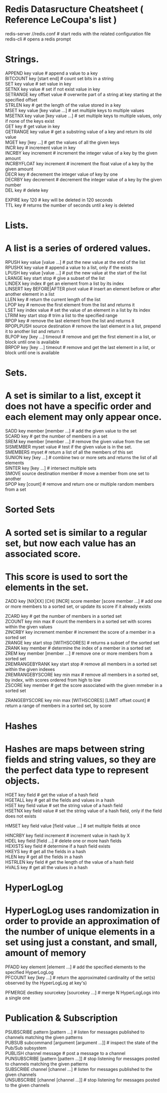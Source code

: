 # Redis Datasructure Cheatsheet ( Reference LeCoupa's list )

redis-server /<path>/redis.conf  # start redis with the related configuration file
redis-cli                      # opens a redis prompt


# Strings.

APPEND key value                  # append a value to a key  
BITCOUNT key [start end]          # count set bits in a string  
SET key value                     # set value in key  
SETNX key value                   # set if not exist value in key  
SETRANGE key offset value         # overwrite part of a string at key starting at the specified offset  
STRLEN key                        # get the length of the value stored in a key  
MSET key value [key value ...]    # set multiple keys to multiple values  
MSETNX key value [key value ...]  # set multiple keys to multiple values, only if none of the keys exist  
GET key                           # get value in key  
GETRANGE key value                # get a substring value of a key and return its old value  
MGET key [key ...]                # get the values of all the given keys  
INCR key                          # increment value in key  
INCRBY key increment              # increment the integer value of a key by the given amount  
INCRBYFLOAT key increment         # increment the float value of a key by the given amount  
DECR key                          # decrement the integer value of key by one  
DECRBY key decrement              # decrement the integer value of a key by the given number  
DEL key                           # delete key  
  
EXPIRE key 120                    # key will be deleted in 120 seconds  
TTL key                           # returns the number of seconds until a key is deleted  
  
# Lists.  
# A list is a series of ordered values.  
  
  
RPUSH key value [value ...]           # put the new value at the end of the list  
RPUSHX key value                      # append a value to a list, only if the exists  
LPUSH key value [value ...]           # put the new value at the start of the list  
LRANGE key start stop                 # give a subset of the list  
LINDEX key index                      # get an element from a list by its index  
LINSERT key BEFORE|AFTER pivot value  # insert an element before or after another element in a list  
LLEN key                              # return the current length of the list  
LPOP key                              # remove the first element from the list and returns it  
LSET key index value                  # set the value of an element in a list by its index  
LTRIM key start stop                  # trim a list to the specified range  
RPOP key                              # remove the last element from the list and returns it  
RPOPLPUSH source destination          # remove the last element in a list, prepend it to another list and return it  
BLPOP key [key ...] timeout           # remove and get the first element in a list, or block until one is available  
BRPOP key [key ...] timeout           # remove and get the last element in a list, or block until one is available  
  
  
# Sets.  
# A set is similar to a list, except it does not have a specific order and each element may only appear once.   
  
  
SADD key member [member ...]     # add the given value to the set  
SCARD key                        # get the number of members in a set  
SREM key member [member ...]     # remove the given value from the set  
SISMEMBER myset value            # test if the given value is in the set.  
SMEMBERS myset                   # return a list of all the members of this set  
SUNION key [key ...]             # combine two or more sets and returns the list of all elements  
SINTER key [key ...]             # intersect multiple sets  
SMOVE source destination member  # move a member from one set to another  
SPOP key [count]                 # remove and return one or multiple random members from a set  
  
  
# Sorted Sets  
# A sorted set is similar to a regular set, but now each value has an associated score.  
# This score is used to sort the elements in the set.  
  
  
ZADD key [NX|XX] [CH] [INCR] score member [score member ...]  # add one or more members to a sorted set, or update its score if it already exists  
  
ZCARD key                           # get the number of members in a sorted set  
ZCOUNT key min max                  # count the members in a sorted set with scores within the given values  
ZINCRBY key increment member        # increment the score of a member in a sorted set  
ZRANGE key start stop [WITHSCORES]  # returns a subset of the sorted set  
ZRANK key member                    # determine the index of a member in a sorted set  
ZREM key member [member ...]        # remove one or more members from a sorted set  
ZREMRANGEBYRANK key start stop      # remove all members in a sorted set within the given indexes  
ZREMRANGEBYSCORE key min max        # remove all members in a sorted set, by index, with scores ordered from high to low  
ZSCORE key member                   # get the score associated with the given mmeber in a sorted set  
  
ZRANGEBYSCORE key min max [WITHSCORES] [LIMIT offset count]  # return a range of members in a sorted set, by score  
  
  
# Hashes  
# Hashes are maps between string fields and string values, so they are the perfect data type to represent objects.  
  
  
HGET key field          # get the value of a hash field  
HGETALL key             # get all the fields and values in a hash  
HSET key field value    # set the string value of a hash field  
HSETNX key field value  # set the string value of a hash field, only if the field does not exists  
  
HMSET key field value [field value ...]  # set multiple fields at once  
  
HINCRBY key field increment  # increment value in hash by X  
HDEL key field [field ...]   # delete one or more hash fields  
HEXISTS key field            # determine if a hash field exists  
HKEYS key                    # get all the fields in a hash  
HLEN key                     # get all the fields in a hash  
HSTRLEN key field            # get the length of the value of a hash field  
HVALS key                    # get all the values in a hash  
  
  
# HyperLogLog  
# HyperLogLog uses randomization in order to provide an approximation of the number of unique elements in a set using just a constant, and small, amount of memory  
  
  
PFADD key element [element ...]  # add the specified elements to the specified HyperLogLog  
PFCOUNT key [key ...]            # return the approximated cardinality of the set(s) observed by the HyperLogLog at key's)  
    
PFMERGE destkey sourcekey [sourcekey ...]  # merge N HyperLogLogs into a single one   
  
  
# Publication & Subscription  
  
  
PSUBSCRIBE pattern [pattern ...]             # listen for messages published to channels matching the given patterns  
PUBSUB subcommand [argument [argument ...]]  # inspect the state of the Pub/Sub subsystem  
PUBLISH channel message                      # post a message to a channel  
PUNSUBSCRIBE [pattern [pattern ...]]         # stop listening for messages posted to channels matching the given patterns  
SUBSCRIBE channel [channel ...]              # listen for messages published to the given channels  
UNSUBSCRIBE [channel [channel ...]]          # stop listening for messages posted to the given channels  
  

